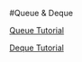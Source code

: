 #Queue & Deque

[Queue Tutorial](https://docs.oracle.com/javase/tutorial/collections/implementations/queue.html)

[Deque Tutorial](https://docs.oracle.com/javase/tutorial/collections/implementations/deque.html)